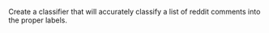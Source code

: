 Create a classifier that will accurately classify a list of reddit comments into the proper labels.
